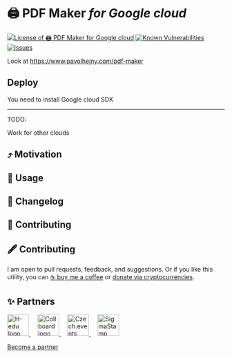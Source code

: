 # 🖨️ PDF Maker *for Google cloud*

<!--Badges-->

[![License of 🖨️ PDF Maker *for Google cloud*](https://img.shields.io/github/license/hejny/pdfmk-server.svg?style=flat)](https://github.com/hejny/pdfmk-server/blob/master/LICENSE)
[![Known Vulnerabilities](https://snyk.io/test/github/hejny/pdfmk-server/badge.svg)](https://snyk.io/test/github/hejny/pdfmk-server)
[![Issues](https://img.shields.io/github/issues/hejny/pdfmk-server.svg?style=flat)](https://github.com/hejny/pdfmk-server/issues)

<!--/Badges-->

Look at https://www.pavolhejny.com/pdf-maker


## Deploy

You need to install Google cloud SDK


---
TODO:

Work for other clouds

## ⤴️ Motivation
## 📖 Usage
## 📰 Changelog
## 🍻 Contributing



<!--Contributing-->

## 🖋️ Contributing

I am open to pull requests, feedback, and suggestions. Or if you like this utility, you can [☕ buy me a coffee](https://www.buymeacoffee.com/hejny) or [donate via cryptocurrencies](https://github.com/hejny/hejny/blob/main/documents/crypto.md).

<!--/Contributing-->


<!--Partners-->

## ✨ Partners


<a href="https://www.h-edu.org/">
<img src="https://www.h-edu.org/media/favicon.png" alt="H-edu logo" width="50"  />
</a>
&nbsp;&nbsp;&nbsp;
<a href="https://collboard.com/">
<img src="https://collboard.fra1.cdn.digitaloceanspaces.com/assets/18.12.1/logo-small.png" alt="Collboard logo" width="50"  />
</a>
&nbsp;&nbsp;&nbsp;
<a href="https://czech.events/">
<img src="https://czech.events/design/logos/czech.events.transparent-logo.png" alt="Czech.events logo" width="50"  />
</a>
&nbsp;&nbsp;&nbsp;
<a href="https://sigmastamp.ml/">
<img src="https://www.sigmastamp.ml/sigmastamp-logo.white.svg" alt="SigmaStamp logo" width="50"  />
</a>


[Become a partner](https://www.pavolhejny.com/contact/)

<!--/Partners-->